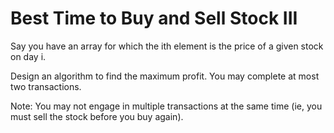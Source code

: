 Best Time to Buy and Sell Stock III
===================================

Say you have an array for which the ith element is the price of a given stock on day i.

Design an algorithm to find the maximum profit. You may complete at most two transactions.

Note:
You may not engage in multiple transactions at the same time (ie, you must sell the stock before you buy again).
